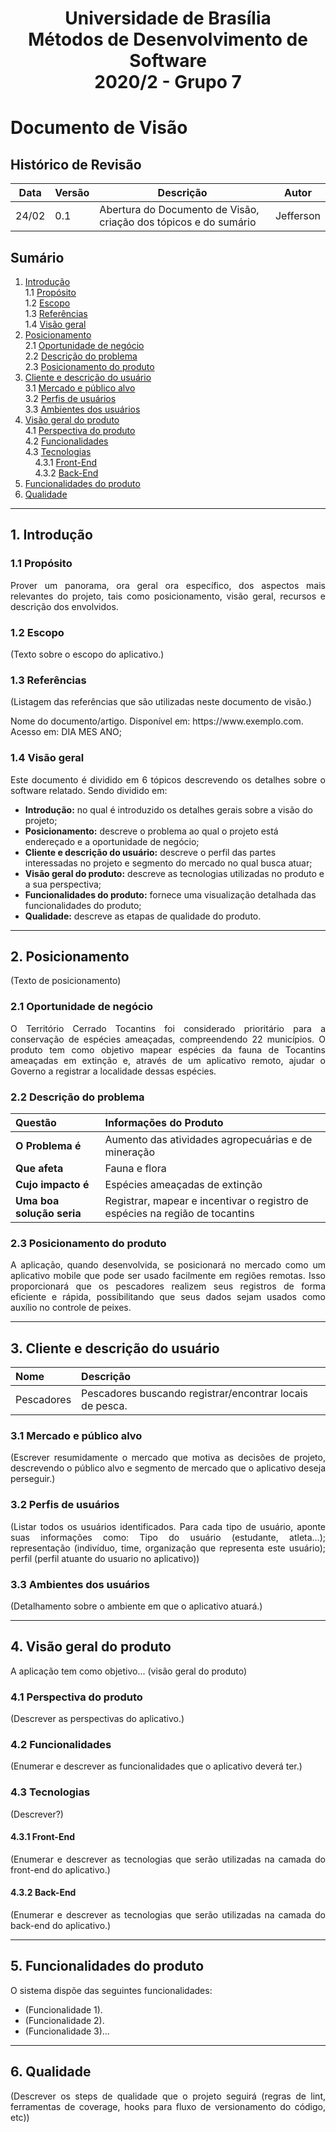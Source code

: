 <h1 align="center">
	Universidade de Brasília<br>
	Métodos de Desenvolvimento de Software<br>
	2020/2 - Grupo 7
</h1>

# Documento de Visão

## Histórico de Revisão

Data|Versão|Descrição|Autor
-|-|-|-
24/02|0.1|Abertura do Documento de Visão, criação dos tópicos e do sumário|Jefferson| <!-- Adicionar novos históricos -->

## Sumário
1. [Introdução](#1)<br>
    1.1 [Propósito](#1_1)<br>
    1.2 [Escopo](#1_2)<br>
    1.3 [Referências](#1_3)<br>
    1.4 [Visão geral](#1_4)<br>
2. [Posicionamento](#2)<br>
    2.1 [Oportunidade de negócio](#2_1)<br>
    2.2 [Descrição do problema](#2_2)<br>
    2.3 [Posicionamento do produto](#2_3)<br>
3. [Cliente e descrição do usuário](#3)<br>
    3.1 [Mercado e público alvo](#3_1)<br>
    3.2 [Perfis de usuários](#3_2)<br>
    3.3 [Ambientes dos usuários](#3_3)<br>
4. [Visão geral do produto](#4)<br>
    4.1 [Perspectiva do produto](#4_1)<br>
    4.2 [Funcionalidades](#4_2)<br>
    4.3 [Tecnologias](#4_3)<br>
	&nbsp;&nbsp;&nbsp;&nbsp;4.3.1 [Front-End](#4_3_1)<br> <!-- Só consegui dar o espaçamento assim (v0.1) -->
	&nbsp;&nbsp;&nbsp;&nbsp;4.3.2 [Back-End](#4_3_2)<br>
5. [Funcionalidades do produto](#5)<br>
6. [Qualidade](#6)

<hr>

<!-- Nos tópicos deixei a versão com o "a name" caso, seja possível, e prefiram fazer 
o sumário usando "name" ao invés do "id". Caso o sumário esteja ok, pode apagar (v0.1)-->

<!-- ## 1. <a name="1">Introdução</a> (v0.1) -->
## 1. <a div id='1'>Introdução</a>

<!-- ### 1.1 <a name ="1_1">Propósito</a> (v0.1) -->
### 1.1 <a div id='1_1'>Propósito</a>
<p align="justify">Prover um panorama, ora geral ora específico, dos aspectos mais relevantes do 
    projeto, tais como posicionamento, visão geral, recursos e descrição dos envolvidos.</p>

<!-- ### 1.2 <a name="1_2">Escopo</a> (v0.1) -->
### 1.2 <a div id='1_2'>Escopo</a>
<p align="justify">(Texto sobre o escopo do aplicativo.)</p>

<!-- ### 1.3 <a name="1_3">Referências</a> (v0.1) -->
### 1.3 <a div id='1_3'>Referências</a>
(Listagem das referências que são utilizadas neste documento de visão.)

<p align="left">Nome do documento/artigo. Disponível em: https://www.exemplo.com. Acesso em: DIA MES ANO;</p>

<!-- ### 1.4 <a name="1_4">Visão geral</a> (v0.1) -->
### 1.4 <a div id='1_4'>Visão geral</a>

<p align="justify">Este documento é dividido em 6 tópicos descrevendo os detalhes sobre o software
relatado. Sendo dividido em:</p>

* **Introdução:** no qual é introduzido os detalhes gerais sobre a visão do projeto;
* **Posicionamento:** descreve o problema ao qual o projeto está endereçado e a oportunidade de negócio;
* **Cliente e descrição do usuário:** descreve o perfil das partes interessadas no projeto e segmento do mercado no qual busca atuar;
* **Visão geral do produto:** descreve as tecnologias utilizadas no produto e a sua perspectiva;
* **Funcionalidades do produto:** fornece uma visualização detalhada das funcionalidades do produto;
* **Qualidade:** descreve as etapas de qualidade do produto.

<hr>

<!-- ## 2. <a name="2">Posicionamento</a> (v0.1) -->
## 2. <a div id='2'>Posicionamento</a>

<p align="justify">(Texto de posicionamento)</p>

<!-- ### 2.1 <a name="2_1">Oportunidade de negócio</a> (v0.1) -->
### 2.1 <a div id='2_1'>Oportunidade de negócio</a>

<p align="justify">O Território Cerrado Tocantins foi considerado prioritário para a conservação de espécies ameaçadas, compreendendo 22 municípios. O produto tem como objetivo mapear espécies da fauna de Tocantins ameaçadas em extinção e, através de um aplicativo remoto, ajudar o Governo a registrar a localidade dessas espécies. </p>

<!-- ### 2.2 <a name="2_2">Descrição do problema</a> (v0.1) -->
### 2.2 <a div id='2_2'>Descrição do problema</a>

|**Questão**|**Informações do Produto**|
|:-|:-|
|**O Problema é**|Aumento das atividades agropecuárias e de mineração|
|**Que afeta**|Fauna e flora|
|**Cujo impacto é**|Espécies ameaçadas de extinção|
|**Uma boa solução seria**|Registrar, mapear e incentivar o registro de espécies na região de tocantins|

<!-- ### 2.3 <a name="2_3">Posicionamento do produto</a> (v0.1) -->
### 2.3 <a div id='2_3'>Posicionamento do produto</a>

<p align="justify">A aplicação, quando desenvolvida, se posicionará no mercado como um aplicativo mobile que pode ser usado facilmente em regiões remotas. Isso proporcionará que os pescadores realizem seus registros de forma eficiente e rápida, possibilitando que seus dados sejam usados como auxílio no controle de peixes.</p>

<hr>

<!-- ## 3. <a name="3">Cliente e descrição do usuário</a> (v0.1) -->
## 3. <a div id='3'>Cliente e descrição do usuário</a>

|**Nome**|**Descrição**|
|:-|:-|
| Pescadores| Pescadores buscando registrar/encontrar locais de pesca. | <!-- Adicionar novos clientes -->

<!-- ### 3.1 <a name="3_1">Mercado e público alvo</a> (v0.1) -->
### 3.1 <a div id='3_1'>Mercado e público alvo</a>
<p align="justify">(Escrever resumidamente o mercado que motiva as decisões de projeto, descrevendo o público alvo e segmento de mercado que o aplicativo deseja perseguir.)</p>

<!-- ### 3.2 <a name="3_2">Perfis de usuários</a> (v0.1) -->
### 3.2 <a div id='3_2'>Perfis de usuários</a>
<p align="justify">(Listar todos os usuários identificados. Para cada tipo de usuário, aponte suas informações como: Tipo do usuário (estudante, atleta…); representação (indivíduo, time, organização que representa este usuário); perfil (perfil atuante do usuario no aplicativo))</p>

<!-- ### 3.3 <a name="3_3">Ambientes dos usuários</a> (v0.1) -->
### 3.3 <a div id='3_3'>Ambientes dos usuários</a>
<p align="justify">(Detalhamento sobre o ambiente em que o aplicativo atuará.)</p>

<hr>

<!-- ## 4. <a name="4">Visão geral do produto</a> (v0.1) -->
## 4. <a div id='4'>Visão geral do produto</a>

<p align="justify">A aplicação tem como objetivo... (visão geral do produto)</p>

<!-- ### 4.1 <a name="4_1">Perspectiva do produto</a> (v0.1) -->
### 4.1 <a div id='4_1'>Perspectiva do produto</a>

<p align="justify">(Descrever as perspectivas do aplicativo.)</p>

<!-- ### 4.2 <a name="4_2">Funcionalidades</a> (v0.1) -->
### 4.2 <a div id='4_2'>Funcionalidades</a>
<p align="justify">(Enumerar e descrever as funcionalidades que o aplicativo deverá ter.)</p>

<!-- ### 4.3 <a name="4_3">Tecnologias</a> (v0.1) -->
### 4.3 <a div id='4_3'>Tecnologias</a>
<p align="justify">(Descrever?)</p>

<!-- #### 4.3.1 <a name="4_3_1">Front-End</a> (v0.1) -->
#### 4.3.1 <a div id='4_3_1'>Front-End</a>

<p align="justify">(Enumerar e descrever as tecnologias que serão utilizadas na camada do front-end do aplicativo.)</p>

<!-- #### 4.3.2 <a name="4_3_2">Back-End</a> (v0.1) -->
#### 4.3.2 <a div id='4_3_2'>Back-End</a>
<p align="justify">(Enumerar e descrever as tecnologias que serão utilizadas na camada do back-end do aplicativo.)</p>

<hr>

<!-- ## 5. <a name="5">Funcionalidades do produto</a> (v0.1) -->
## 5. <a div id='5'>Funcionalidades do produto</a>

O sistema dispõe das seguintes funcionalidades:<br />

* (Funcionalidade 1).
* (Funcionalidade 2).
* (Funcionalidade 3)...

<hr>

<!-- ## 6. <a name="6">Qualidade</a> (v0.1) -->
## 6. <a div id='6'>Qualidade</a>

<p align="justify">(Descrever os steps de qualidade que o projeto seguirá (regras de lint, ferramentas de coverage, hooks para fluxo de versionamento do código, etc))
</p>
